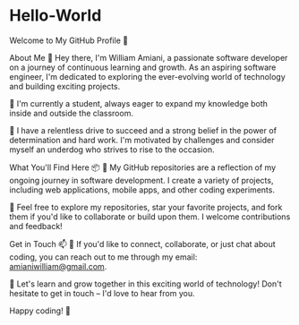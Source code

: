 # Hello-World
Welcome to My GitHub Profile 👋

About Me 🚀
Hey there, I'm William Amiani, a passionate software developer on a journey of continuous learning and growth. As an aspiring software engineer, I'm dedicated to exploring the ever-evolving world of technology and building exciting projects.

🌱 I'm currently a student, always eager to expand my knowledge both inside and outside the classroom.

🚀 I have a relentless drive to succeed and a strong belief in the power of determination and hard work. I'm motivated by challenges and consider myself an underdog who strives to rise to the occasion.

What You'll Find Here 📦
🔭 My GitHub repositories are a reflection of my ongoing journey in software development. I create a variety of projects, including web applications, mobile apps, and other coding experiments.

🌟 Feel free to explore my repositories, star your favorite projects, and fork them if you'd like to collaborate or build upon them. I welcome contributions and feedback!

Get in Touch 📫
📧 If you'd like to connect, collaborate, or just chat about coding, you can reach out to me through my email: amianiwilliam@gmail.com.

🤝 Let's learn and grow together in this exciting world of technology! Don't hesitate to get in touch – I'd love to hear from you.

Happy coding! 🚀
